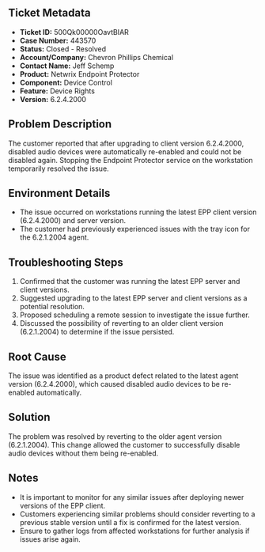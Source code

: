 ## Ticket Metadata
- **Ticket ID:** 500Qk00000OavtBIAR
- **Case Number:** 443570
- **Status:** Closed - Resolved
- **Account/Company:** Chevron Phillips Chemical
- **Contact Name:** Jeff Schemp
- **Product:** Netwrix Endpoint Protector
- **Component:** Device Control
- **Feature:** Device Rights
- **Version:** 6.2.4.2000

## Problem Description
The customer reported that after upgrading to client version 6.2.4.2000, disabled audio devices were automatically re-enabled and could not be disabled again. Stopping the Endpoint Protector service on the workstation temporarily resolved the issue.

## Environment Details
- The issue occurred on workstations running the latest EPP client version (6.2.4.2000) and server version.
- The customer had previously experienced issues with the tray icon for the 6.2.1.2004 agent.

## Troubleshooting Steps
1. Confirmed that the customer was running the latest EPP server and client versions.
2. Suggested upgrading to the latest EPP server and client versions as a potential resolution.
3. Proposed scheduling a remote session to investigate the issue further.
4. Discussed the possibility of reverting to an older client version (6.2.1.2004) to determine if the issue persisted.

## Root Cause
The issue was identified as a product defect related to the latest agent version (6.2.4.2000), which caused disabled audio devices to be re-enabled automatically.

## Solution
The problem was resolved by reverting to the older agent version (6.2.1.2004). This change allowed the customer to successfully disable audio devices without them being re-enabled.

## Notes
- It is important to monitor for any similar issues after deploying newer versions of the EPP client.
- Customers experiencing similar problems should consider reverting to a previous stable version until a fix is confirmed for the latest version.
- Ensure to gather logs from affected workstations for further analysis if issues arise again.
